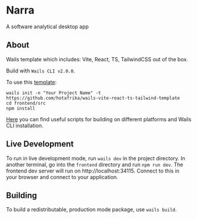 # Narra
A software analytical desktop app

## About

Wails template which includes: Vite, React, TS, TailwindCSS out of the box.

Build with `Wails CLI v2.0.0`.

To use this [template](https://wails.io/docs/community/templates):
```shell
wails init -n "Your Project Name" -t https://github.com/hotafrika/wails-vite-react-ts-tailwind-template
cd frontend/src
npm install
```

[Here](scripts) you can find useful scripts for building on different platforms and Wails CLI installation.

## Live Development

To run in live development mode, run `wails dev` in the project directory. In another terminal, go into the `frontend`
directory and run `npm run dev`. The frontend dev server will run on http://localhost:34115. Connect to this in your
browser and connect to your application.

## Building

To build a redistributable, production mode package, use `wails build`.

